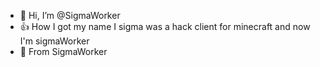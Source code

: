 - 👋 Hi, I’m @SigmaWorker
- 👍 How I got my name I sigma was a hack client for minecraft and now I'm sigmaWorker 
- 👿 From SigmaWorker
<!---
SigmaWorker/SigmaWorker is a ✨ special ✨ repository because its `README.md` (this file) appears on your GitHub profile.
You can click the Preview link to take a look at your changes.
--->
